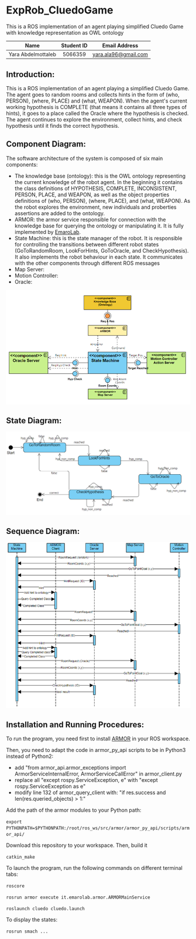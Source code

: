 # ExpRob_CluedoGame
This is a ROS implementation of an agent playing simplified Cluedo Game with knowledge representation as OWL ontology

|        Name                | Student ID |      Email Address       |
| :------------------------: | :--------: | :----------------------: |
|     Yara Abdelmottaleb     |  5066359   |  [yara.ala96@gmail.com](mailto:yara.ala96@gmail.com)   |


## Introduction:

This is a ROS implementation of an agent playing a simplified Cluedo Game. The agent goes to random rooms and collects hints in the form of (who, PERSON), (where, PLACE) and (what, WEAPON). When the agent's current working hypothesis is COMPLETE (that means it contains all three types of hints), it goes to a place called the Oracle where the hypothesis is checked. The agent continues to explore the environment, collect hints, and check hypothesis until it finds the correct hypothesis.

## Component Diagram:

The software architecture of the system is composed of six main components: 

- The knowledge base (ontology): this is the OWL ontology representing the current knowledge of the robot agent. In the beginning it contains the class definitions of HYPOTHESIS, COMPLETE, INCONSISTENT, PERSON, PLACE, and WEAPON, as well as the object properties definitions of (who, PERSON), (where, PLACE), and (what, WEAPON). As the robot explores the environment, new individuals and proberties assertions are added to the ontology.
- ARMOR: the armor service responsible for connection with the knowledge base for querying the ontology or manipulating it. It is fully implemented by [EmaroLab](https://github.com/EmaroLab/armor). 
- State Machine: this is the state manager of the robot. It is responsible for controlling the transitions between different robot states (GoToRandomRoom, LookForHints, GoToOracle, and CheckHypothesis). It also implements the robot behaviour in each state. It communicates with the other components through different ROS messages
- Map Server:
- Motion Controller:
- Oracle:

![alt text](https://github.com/yaraalaa0/ExpRob_CluedoGame/blob/main/cluedo_comp_diag_.PNG?raw=true)

## State Diagram:

![alt text](https://github.com/yaraalaa0/ExpRob_CluedoGame/blob/main/cluedo_state_diag.PNG?raw=true)

## Sequence Diagram:

![alt text](https://github.com/yaraalaa0/ExpRob_CluedoGame/blob/main/cluedo_seq_diag2.PNG?raw=true)

## Installation and Running Procedures:

To run the program, you need first to install [ARMOR](https://github.com/EmaroLab/armor) in your ROS workspace.

Then, you need to adapt the code in armor_py_api scripts to be in Python3 instead of Python2:
  - add "from armor_api.armor_exceptions import ArmorServiceInternalError, ArmorServiceCallError" in armor_client.py
  - replace all "except rospy.ServiceException, e" with "except rospy.ServiceException as e"
  - modify line 132 of armor_query_client with: "if res.success and len(res.queried_objects) > 1:"

Add the path of the armor modules to your Python path:

`export PYTHONPATH=$PYTHONPATH:/root/ros_ws/src/armor/armor_py_api/scripts/armor_api/ `

Download this repository to your workspace. Then, build it

`catkin_make`

To launch the program, run the following commands on different terminal tabs:

`roscore`

`rosrun armor execute it.emarolab.armor.ARMORMainService`

`roslaunch cluedo cluedo.launch`

To display the states:

`rosrun smach ...`

